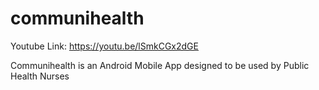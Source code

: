 # communihealth

Youtube Link: https://youtu.be/lSmkCGx2dGE



Communihealth is an Android Mobile App designed to be used by Public Health Nurses
